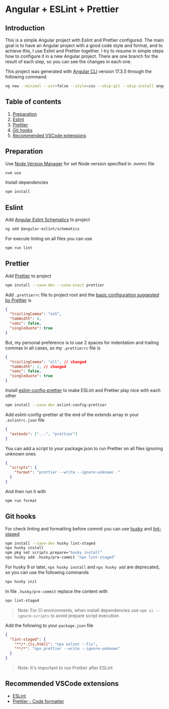 # Angular + ESLint + Prettier

## Introduction

This is a simple Angular project with Eslint and Prettier configured. The main goal is to have an Angular project with a good code style and format, and to achieve this, I use Eslint and Prettier together. I try to resume in simple steps how to configure it in a new Angular project. There are one branch for the result of each step, so you can see the changes in each one.

This project was generated with [Angular CLI](https://github.com/angular/angular-cli) version 17.3.5 through the following command:

```bash
ng new --minimal --ssr=false --style=css --skip-git --skip-install angular-eslint-prettier
```

## Table of contents

1. [Preparation](#preparation)
2. [Eslint](#eslint)
3. [Prettier](#prettier)
4. [Git hooks](#git-hooks)
5. [Recommended VSCode extensions](#recommended-vscode-extensions)

## Preparation

Use [Node Version Manager](https://github.com/nvm-sh/nvm) for set Node version specified in .nvmrc file

```bash
nvm use
```

Install dependencies

```bash
npm install
```

## Eslint

Add [Angular Eslint Schematics](https://github.com/angular-eslint/angular-eslint) to project

```bash
ng add @angular-eslint/schematics
```

For execute linting on all files you can use

```bash
npm run lint
```

## Prettier

Add [Prettier](https://prettier.io/docs/en/install) to project

```bash
npm install --save-dev --save-exact prettier
```

Add `.prettierrc` file to project root and the [basic configuration suggested by Prettier](https://prettier.io/docs/en/configuration) is

```json
{
  "trailingComma": "es5",
  "tabWidth": 4,
  "semi": false,
  "singleQuote": true
}
```

But, my personal preference is to use 2 spaces for indentation and trailing commas in all cases, so my `.prettierrc` file is

```json
{
  "trailingComma": "all", // changed
  "tabWidth": 2, // changed
  "semi": false,
  "singleQuote": true
}
```

Install [eslint-config-prettier](https://github.com/prettier/eslint-config-prettier) to make ESLint and Prettier play nice with each other

```bash
npm install --save-dev eslint-config-prettier
```

Add eslint-config-prettier at the end of the extends array in your `.eslintrc.json` file

```json
{
  "extends": ["...", "prettier"]
}
```

You can add a script to your package.json to run Prettier on all files ignoring unknown ones

```json
{
  "scripts": {
    "format": "prettier --write --ignore-unknown ."
  }
}
```

And then run it with

```bash
npm run format
```

## Git hooks

For check linting and formatting before commit you can use [husky](https://github.com/typicode/husky) and [lint-staged](https://github.com/lint-staged/lint-staged)

```bash
npm install --save-dev husky lint-staged
npx husky install
npm pkg set scripts.prepare="husky install"
npx husky add .husky/pre-commit "npx lint-staged"
```

For husky 9 or later, `npx husky install` and `npx husky add` are deprecated, so you can use the following commands

```bash
npx husky init
```

In file `.husky/pre-commit` replace the content with

```bash
npx lint-staged
```

> Note: For CI environments, when install dependencies use `npm ci --ignore-scripts` to avoid prepare script execution

Add the following to your `package.json` file

```json
{
  "lint-staged": {
    "**/*.{ts,html}": "npx eslint --fix",
    "**/*": "npx prettier --write --ignore-unknown"
  }
}
```

> Note: It's important to run Prettier after ESLint

## Recommended VSCode extensions

- [ESLint](https://marketplace.visualstudio.com/items?itemName=dbaeumer.vscode-eslint)
- [Prettier - Code formatter](https://marketplace.visualstudio.com/items?itemName=esbenp.prettier-vscode)
